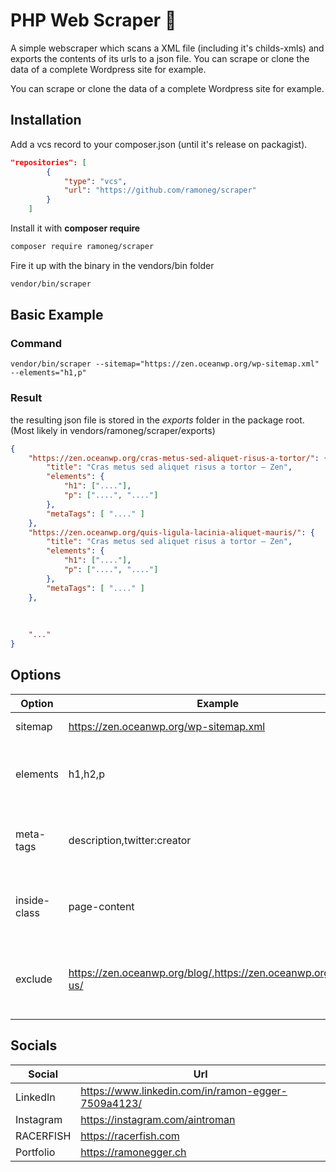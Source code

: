 
# PHP Web Scraper 📖

A simple webscraper which scans a XML file (including it's childs-xmls) and exports the contents of its urls to a json file. You can scrape or clone the data of a complete Wordpress site for example.

You can scrape or clone the data of a complete Wordpress site for example.

## Installation

Add a vcs record to your composer.json (until it's release on packagist).
```json
"repositories": [
        {
            "type": "vcs",
            "url": "https://github.com/ramoneg/scraper"
        }
    ]
```
Install it with **composer require**
```bash
composer require ramoneg/scraper
```
Fire it up with the binary in the vendors/bin folder
```bash
vendor/bin/scraper
```



## Basic Example
### Command
    vendor/bin/scraper --sitemap="https://zen.oceanwp.org/wp-sitemap.xml" --elements="h1,p"
### Result
the resulting json file is stored in the *exports* folder in the package root. (Most likely in vendors/ramoneg/scraper/exports)
```json
{
	"https://zen.oceanwp.org/cras-metus-sed-aliquet-risus-a-tortor/": {
		"title": "Cras metus sed aliquet risus a tortor – Zen",
		"elements": {
			"h1": ["...."],
			"p": ["....", "...."]
		},
		"metaTags": [ "...." ]
	},
	"https://zen.oceanwp.org/quis-ligula-lacinia-aliquet-mauris/": {
		"title": "Cras metus sed aliquet risus a tortor – Zen",
		"elements": {
			"h1": ["...."],
			"p": ["....", "...."]
		},
		"metaTags": [ "...." ]
	},
	
  
  
	"..."
}
```

## Options
| Option | Example | Explenation | Required |
|--|--|--|--|
| sitemap | https://zen.oceanwp.org/wp-sitemap.xml | the target sitemap file. | yes |
| elements | h1,h2,p | the elements which will be stored in the json file. | yes |
| meta-tags | description,twitter:creator | the meta fields which will be stored in the json file. | no |
| inside-class | page-content | only fetch elements from withing this class | no |
| exclude | https://zen.oceanwp.org/blog/,https://zen.oceanwp.org/about-us/ | exclude urls from scraping (**adds wildcard at the end!**). | no |


## Socials
| Social | Url
|--|--|
| LinkedIn | https://www.linkedin.com/in/ramon-egger-7509a4123/
| Instagram | https://instagram.com/aintroman
| RACERFISH | https://racerfish.com
| Portfolio | https://ramonegger.ch
